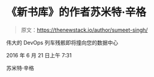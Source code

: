 # 《新书库》的作者苏米特·辛格

> 原文：<https://thenewstack.io/author/sumeet-singh/>

伟大的 DevOps 列车残骸即将撞向您的数据中心

2016 年 6 月 21 日上午 7:31

苏米特·辛格